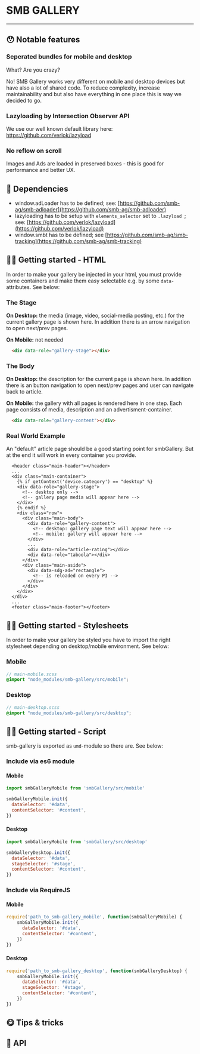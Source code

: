 # SMB GALLERY

---

## 😯 Notable features

### Seperated bundles for mobile and desktop

What? Are you crazy?

No! SMB Gallery works very different on mobile and desktop devices but have also a lot of shared code. To reduce complexity, increase maintainability and but also have everything in one place this is way we decided to go.

### Lazyloading by Intersection Observer API

We use our well known default library here: https://github.com/verlok/lazyload

### No reflow on scroll

Images and Ads are loaded in preserved boxes - this is good for performance and better UX.

## 👾 Dependencies

- window.adLoader has to be defined; see: [https://github.com/smb-ag/smb-adloader](https://github.com/smb-ag/smb-adloader)
- lazyloading has to be setup with `elements_selector` set to `.lazyload `; see: [https://github.com/verlok/lazyload](https://github.com/verlok/lazyload)
- window.smbt has to be defined; see [https://github.com/smb-ag/smb-tracking](https://github.com/smb-ag/smb-tracking)

## 👨‍💻 Getting started - HTML

In order to make your gallery be injected in your html, you must provide some containers and make them easy selectable e.g. by some `data-` attributes. See below:

### The Stage

**On Desktop:** the media (image, video, social-media posting, etc.) for the current gallery page is shown here. In addition there is an arrow navigation to open next/prev pages.

**On Mobile:** not needed

```html
  <div data-role="gallery-stage"></div>
```

### The Body

**On Desktop:** the description for the current page is shown here. In addition there is an button navigation to open next/prev pages and user can navigate back to article.

**On Mobile:** the gallery with all pages is rendered here in one step. Each page consists of media, description and an advertisment-container.

```html
  <div data-role="gallery-content"></div>
```

### Real World Example

An "default" article page should be a good starting point for smbGallery. But at the end it will work in every container you provide.

```twig
  <header class="main-header"></header>
  ...
  <div class="main-container">
  	{% if getContext('device.category') == "desktop" %}
    <div data-role="gallery-stage">
      <!-- desktop only -->
      <!-- gallery page media will appear here -->
    </div>
    {% endif %}
    <div class="row">
      <div class="main-body">
        <div data-role="gallery-content">
          <!-- desktop: gallery page text will appear here -->
          <!-- mobile: gallery will appear here -->
        </div>
        ...
        <div data-role="article-rating"></div>
        <div data-role="taboola"></div>
      </div>
      <div class="main-aside">
        <div data-sdg-ad="rectangle">
          <!-- is reloaded on every PI -->
        </div>
      </div>
    </div>
  </div>
  ...
  <footer class="main-footer"></footer>
```

## 👨‍💻 Getting started - Stylesheets

In order to make your gallery be styled you have to import the right stylesheet depending on desktop/mobile environment. See below:

### Mobile
```scss
// main-mobile.scss
@import "node_modules/smb-gallery/src/mobile";
```

### Desktop
```scss
// main-desktop.scss
@import "node_modules/smb-gallery/src/desktop";
```
## 👨‍💻 Getting started - Script
smb-gallery is exported as `umd`-module so there are. See below:

### Include via es6 module

#### Mobile
```javascript
import smbGalleryMobile from 'smbGallery/src/mobile'

smbGalleryMobile.init({
  dataSelector: '#data',
  contentSelector: '#content',
})
```

#### Desktop
```javascript
import smbGalleryMobile from 'smbGallery/src/desktop'

smbGalleryDesktop.init({
  dataSelector: '#data',
  stageSelector: '#stage',
  contentSelector: '#content',
})
```

### Include via RequireJS

#### Mobile
```javascript
require('path_to_smb-gallery_mobile', function(smbGalleryMobile) {
	smbGalleryMobile.init({
	  dataSelector: '#data',
	  contentSelector: '#content',
	})
})
```

#### Desktop
```javascript
require('path_to_smb-gallery_desktop', function(smbGalleryDesktop) {
	smbGalleryMobile.init({
	  dataSelector: '#data',
	  stageSelector: '#stage',
	  contentSelector: '#content',
	})
})
```

## 😋 Tips & tricks

## 🔌 API
